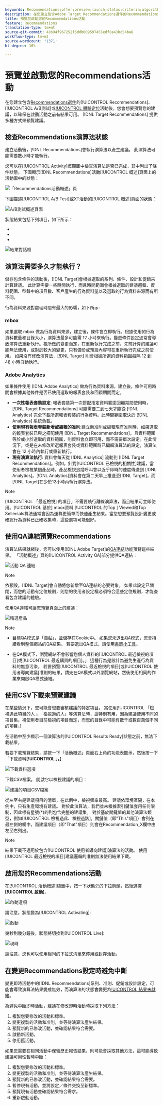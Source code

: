 ```yaml
---
keywords: Recommendations;offer;preview;launch;status;criteria;algorithm
description: 在您建立包含Adobe Target Recommendations選件的Recommendations、A/B測試或體驗定位(XT)活動後，您會想要預覽它，以確保在啟動活動前有結果可供使用。 Target Recommendations提供多種方式來預覽建議。
title: 預覽並啟動您的Recommendations活動
feature: Recommendations
translation-type: tm+mt
source-git-commit: 48b94f967252f5ddb009597456edf0a43bc54ba6
workflow-type: tm+mt
source-wordcount: '1371'
ht-degree: 16%

---
```



# 預覽並啟動您的Recommendations活動

在您建立包含[Recommendations選件](/help/c-recommendations/recommendations-as-an-offer.md)的[!UICONTROL Recommendations]、[!UICONTROL A/B測試]或[!UICONTROL 體驗定位](XT)活動後，您會想要預覽您的建議，以確保在啟動活動之前有結果可用。 [!DNL Target Recommendations] 提供多種方式來預覽建議。

## 檢查Recommendations演算法狀態

建立活動後，[!DNL Recommendations]會執行演算法以產生建議。 此演算法可能需要數小時才能執行。

您可以在[!UICONTROL Activity]概觀圖中檢查演算法是否已完成，其中列出了條件狀態。 下圖顯示[!DNL Recommendations]活動[!UICONTROL 概述]頁面上的活動圖中的狀態：

![「Recommendations活動概述」頁](/help/c-recommendations/t-create-recs-activity/assets/recs-overview.png)

下圖描述[!UICONTROL A/B Test]或XT活動的[!UICONTROL 概述]頁面的狀態：

![A/B測試概述頁面](/help/c-recommendations/t-create-recs-activity/assets/ab-overview.png)

狀態結果包括下列項目，如下所示：

* [!UICONTROL 結果就緒]:指出演算法已傳回結果
* [!UICONTROL 結果未就緒]:表示演算法尚未完成執行。
* [!UICONTROL 摘要失敗]:指出無法擷取自訂條件饋送檔案。

![結果對話框](/help/c-recommendations/c-algorithms/assets/criteria_status_multi.png)

## 演算法需要多久才能執行？

儲存包含條件的活動後，[!DNL Target]會根據選取的系列、條件、設計和促銷來計算建議。 此計算需要一些時間執行，而且時間範圍會根據選取的建議邏輯、資料範圍、型錄中的項目數、客戶產生的行為資料量以及選取的行為資料來源而有所不同。

行為資料來源對處理時間有最大的影響，如下所示:

### mbox

如果選取 mbox 做為行為資料來源，建立後，條件會立即執行。根據使用的行為資料數量和目錄大小，演算法最多可能需 12 小時來執行。變更條件設定通常會導致演算法重新執行。視所做的變更而定，在重新執行完成之前，先前計算的建議可能無法使用，或對於較大的變更，只有備份或預設內容可在重新執行完成之前使用。 如果沒有修改演算法，[!DNL Target] 則會根據所選的資料範圍每隔 12 到 48 小時自動執行。

### Adobe Analytics

如果條件使用 [!DNL Adobe Analytics] 做為行為資料來源，建立後，條件可用時間會根據其他條件是否已使用選取的報表套裝和回顧期間而定。

* **一次性報表套裝設定**: 報表套裝第一次搭配指定資料範圍回顧期間使用時，[!DNL Target Recommendations] 可能需要二到七天才能從 [!DNL Analytics] 完全下載所選報表套裝的行為資料。此時間範圍取決於 [!DNL Analytics] 系統負載。
* **使用現有報表套裝新增或編輯的准則**:建立新准則或編輯現有准則時，如果選取的報表套裝已與之搭配使用 [!DNL Target Recommendations]，且資料範圍等於或小於選取的資料範圍，則資料會立即可用，而不需要單次設定。在此情況下，或是在未修改所選報表套裝或資料範圍時已編輯演算法的設定，演算法會在 12 小時內執行或重新執行。
* **現有演算法執行**: 資料會每天從 [!DNL Analytics] 流動到 [!DNL Target Recommendations]。例如，針對[!UICONTROL 已檢視的相關性]建議，當使用者檢視某個產品時，產品檢視追蹤呼叫會以近乎即時的速度傳送到 [!DNL Analytics]。[!DNL Analytics]資料會在第二天早上推送至[!DNL Target]，而[!DNL Target]在少於12小時內執行演算法。

>[!NOTE]
>
>[!UICONTROL 「最近檢視] 的項目」不需要執行離線演算法，而且結果可立即使用。[!UICONTROL 基於] mbox資料 [!UICONTROL 的Top ] Viewed和Top Sellersals算法通常會因為運算更簡單而快速產生結果。當您想要預覽設計變更或確認行為資料已正確收集時，這些選項可能很好。

## 使用QA連結預覽Recommendations

演算法結果就緒後，您可以使用[!DNL Adobe Target]的[QA連結](/help/c-activities/c-activity-qa/activity-qa.md)功能預覽這些結果。 「活動概述」頁的[!UICONTROL Activity QA]部分提供QA連結：

![活動 QA 連結](/help/c-recommendations/t-create-recs-activity/assets/qa-link.png)

>[!NOTE]
>
>依預設，[!DNL Target]會自動將您新增至QA連結的必要對象。 如果此設定已關閉，而您的活動有定位規則，則您的使用者設定檔必須符合這些定位規則，才能查看包含建議的體驗。

使用QA連結可讓您預覽頁面上的建議：

![精選產品](/help/c-recommendations/t-create-recs-activity/assets/featured-products.png)

>[!NOTE]
>
>* 目標QA模式是「自黏」，並儲存在Cookie中。 如果您未退出QA模式，您會持續看到整個網站的QA結果。 若要退出QA模式，請使用[書籤小工具](/help/c-activities/c-activity-qa/activity-qa-bookmark.md)。
   >
   >
* 在QA模式下，瀏覽網站不會影響您個人資料的[!UICONTROL 最近檢視的項目]或[!UICONTROL 最近購買的項目]。」 這種行為是設計為避免生產行為資料的無意污染。 若要預覽[!UICONTROL 最近檢視的項目]或[!UICONTROL 使用者導向建議]准則的結果，請先在QA模式以外瀏覽網站，然後使用相同的作業來開啟QA模式連結。


## 使用CSV下載來預覽建議

在某些情況下，您可能會想要審核建議的特定項目。 當使用[!UICONTROL 「檢視過此項目的人」、「檢視過的人」等演算法時，這特別有用，因為建議使用不同的項目集，視使用者目前檢視的項目而定，而您的目錄中可能有數千或數百萬個不同的項目。]

在活動中至少顯示一個演算法的[!UICONTROL Results Ready]狀態之前，無法下載結果。

若要下載預覽結果，請按一下「活動概述」頁面右上角的功能表圖示，然後按一下「下載資料&#x200B;**[!UICONTROL 」。]**

![下載資料選項](/help/c-recommendations/t-create-recs-activity/assets/download-data.png)

下載CSV檔案。 開啟它以檢視建議的項目：

![建議的項目CSV檔案](/help/c-recommendations/t-create-recs-activity/assets/recommended-items.png)

從左至右是建議項目的清單，在此例中，檢視頻率最高。 建議依環境區隔，在本例中，只有生產環境有建議。 對於此演算法，我們並未根據索引鍵值套用任何限制，因此標有星號(*)的列包含完整的建議集。 對於基於關鍵值的其他演算法類型，例如[!UICONTROL 檢視過此、檢視過該]，關鍵值（即&quot;This&quot;項目）會列在最左側的欄中，而建議項目（即&quot;That&quot;項目）則會在Recommendation_X欄中由左至右列出。

>[!NOTE]
>
>結果下載不適用於包含[!UICONTROL 使用者導向建議]演算法的活動。 使用[!UICONTROL 最近檢視的項目]建議邏輯的准則無法使用結果下載。

## 啟用您的Recommendations活動

在[!UICONTROL 活動概述]標籤中，按一下狀態旁的下拉箭頭，然後選擇&#x200B;**[!UICONTROL 啟動]**。

![啟動選項](/help/c-recommendations/t-create-recs-activity/assets/activate.png)

請注意，狀態變為[!UICONTROL Activating]:

![啟動](/help/c-recommendations/t-create-recs-activity/assets/activating.png)

幾秒到幾分鐘後，狀態將切換到[!UICONTROL Live]:

![現時](/help/c-recommendations/t-create-recs-activity/assets/live.png)

請注意，您也可以使用相同的下拉式清單來停用或封存活動。

## 在變更Recommendations設定時避免中斷

變更即時活動中的[!DNL Recommendations]系列、准則、促銷或設計設定，可能會導致演算法結果變成無效，而演算法的狀態會變更為[!UICONTROL 結果未就緒]。

為避免中斷即時活動，建議在修改即時活動時採取下列方法：

1. 複製您要修改的活動和標準。
1. 變更複製的活動和准則，並等待演算法產生結果。
1. 預覽新的已修改活動，並確認結果符合需要。
1. 啟動新活動。
1. 停用舊活動。

如果您需要在相同活動中保留歷史報告結果，則可能會採取其他方法，這可能導致建議可用性暫時中斷：

1. 複製您要修改的活動和標準。
1. 變更複製的活動和准則，並等待演算法產生結果。
1. 預覽新的已修改活動，並確認結果符合需要。
1. 暫停現有活動，並將設定／條件交換至新標準。
1. 預覽現有活動並確認結果符合需求。
1. 重新啟動活動。

